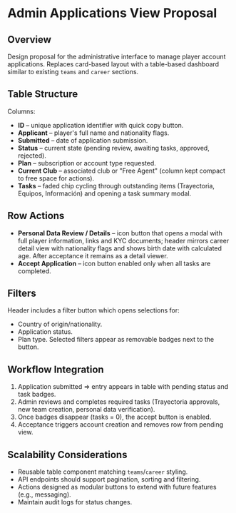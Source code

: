 # Admin Applications View Proposal

## Overview
Design proposal for the administrative interface to manage player account applications. Replaces card-based layout with a table-based dashboard similar to existing `teams` and `career` sections.

## Table Structure
Columns:
- **ID** – unique application identifier with quick copy button.
- **Applicant** – player's full name and nationality flags.
- **Submitted** – date of application submission.
- **Status** – current state (pending review, awaiting tasks, approved, rejected).
- **Plan** – subscription or account type requested.
- **Current Club** – associated club or "Free Agent" (column kept compact to free space for actions).
- **Tasks** – faded chip cycling through outstanding items (Trayectoria, Equipos, Información) and opening a task summary modal.

## Row Actions
- **Personal Data Review / Details** – icon button that opens a modal with full player information, links and KYC documents; header mirrors career detail view with nationality flags and shows birth date with calculated age. After acceptance it remains as a detail viewer.
- **Accept Application** – icon button enabled only when all tasks are completed.

## Filters
Header includes a filter button which opens selections for:
- Country of origin/nationality.
- Application status.
- Plan type.
Selected filters appear as removable badges next to the button.

## Workflow Integration
1. Application submitted ⇒ entry appears in table with pending status and task badges.
2. Admin reviews and completes required tasks (Trayectoria approvals, new team creation, personal data verification).
3. Once badges disappear (tasks = 0), the accept button is enabled.
4. Acceptance triggers account creation and removes row from pending view.

## Scalability Considerations
- Reusable table component matching `teams`/`career` styling.
- API endpoints should support pagination, sorting and filtering.
- Actions designed as modular buttons to extend with future features (e.g., messaging).
- Maintain audit logs for status changes.

